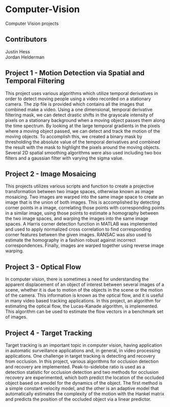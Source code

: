 # Computer-Vision
Computer Vision projects

## Contributors
Justin Hess </br>
Jordan Helderman

## Project 1 - Motion Detection via Spatial and Temporal Filtering
This project uses various algorithms which utilize
temporal derivatives in order to detect moving people using a video recorded on a stationary
camera. The zip file is provided which contains all the images that combined make a video. 
Using a one dimensional, temporal derivative filtering mask, we can
detect drastic shifts in the grayscale intensity of pixels on a stationary background
when a moving object passes them along the time spectrum. By looking at the
large temporal gradients in the pixels where a moving object passed, we can detect
and track the motion of the moving objects. To accomplish this, we created a
binary mask by thresholding the absolute value of the temporal derivatives and
combined the result with the mask to highlight the pixels around the moving
objects. Several 2D spatial smoothing algorithms were also used including two
box filters and a gaussian filter with varying the sigma value.

## Project 2 - Image Mosaicing
This projects utilizes various scripts and function to create a projective transformation
between two image spaces, otherwise known as image mosaicing. Two images are warped into the same image space 
to create an image that is the union of both images. This is accomplished by detecting corner points in a image,
correlating those points with corresponding points in a similar image, using those
points to estimate a homography between the two image spaces, and warping the
images into the same image spaces. A Harris corner detection function in MATLAB 
was implemented and used to apply normalized cross correlation to
find corresponding corner features between the given images. RANSAC was also used to estimate the homography
in a fashion robust against incorrect correspondences. Finally, images are warped together using reverse image warping.

## Project 3 - Optical Flow
In computer vision, there is sometimes a need for understanding the apparent
displacement of an object of interest between several images of a scene, whether
it is due to motion of the objects in the scene or the motion of the camera. This
information is known as the optical flow, and it is useful in many video based
tracking applications. In this project, an algorithm for estimating
the optical flow, the Lucas-Kanade algorithm, is implemented. This algorithm 
can be used to estimate the flow vectors in a benchmark set of images.

## Project 4 - Target Tracking
Target tracking is an important topic in computer vision, having application in
automatic surveillance applications and, in general, in video processing applications.
One challenge in target tracking is detecting and recovery from occlusion.
In this project, various algorithms for occlusion detection and recovery are implemented. Peak-to-sidelobe ratio is used 
as a detection statistic for occlusion detection and two methods for occlusion recovery are experimented, which both predict the
location of the occluded object based on amodel for the dynamics of the object.
The first method is a simple constant velocity model, and the other is an adaptive
model that automatically estimates the complexity of the motion with the Hankel
matrix and predicts the position of the occluded object via a linear predictor.
